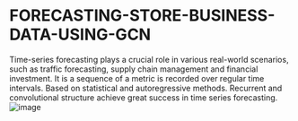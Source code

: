 # FORECASTING-STORE-BUSINESS-DATA-USING-GCN

Time-series forecasting plays a crucial role in various real-world scenarios, such as traffic forecasting, supply chain management and financial investment.
It is a sequence of a metric is recorded over regular time intervals.
Based on statistical and autoregressive methods.
Recurrent and convolutional structure achieve great success in time series forecasting.
![image](https://user-images.githubusercontent.com/39325659/132243742-592da975-c17d-4399-adce-698b239ff8fe.png)
